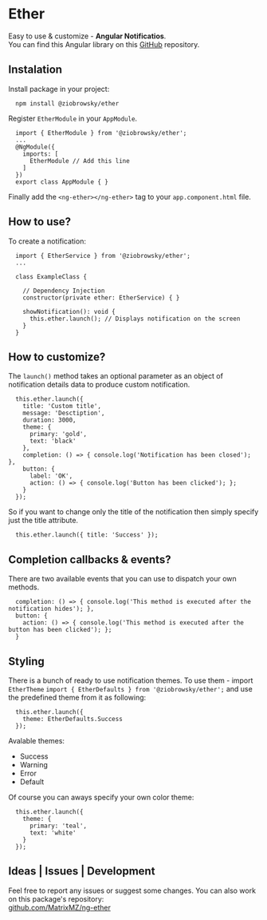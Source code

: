 # Ether
Easy to use & customize - **Angular Notificatios**.  
You can find this Angular library on this [GitHub](https://github.com/MatrixMZ/ng-ether) repository.

## Instalation
Install package in your project:
```
  npm install @ziobrowsky/ether
```

Register `EtherModule` in your `AppModule`.
```
  import { EtherModule } from '@ziobrowsky/ether';
  ...
  @NgModule({
    imports: [
      EtherModule // Add this line
    ]
  })
  export class AppModule { }
```
Finally add the `<ng-ether></ng-ether>` tag to your `app.component.html` file.

## How to use?
To create a notification:
```
  import { EtherService } from '@ziobrowsky/ether';
  ...

  class ExampleClass {

    // Dependency Injection
    constructor(private ether: EtherService) { }

    showNotification(): void {
      this.ether.launch(); // Displays notification on the screen
    }
  }
```

## How to customize?
The `launch()` method takes an optional parameter as an object of notification details data to produce custom notification.
```
  this.ether.launch({
    title: 'Custom title',
    message: 'Desctiption',
    duration: 3000,
    theme: {
      primary: 'gold',
      text: 'black'
    },
    completion: () => { console.log('Notification has been closed'); },
    button: {
      label: 'OK',
      action: () => { console.log('Button has been clicked'); };
    }
  });
```

So if you want to change only the title of the notification then simply specify just the title attribute.
```
  this.ether.launch({ title: 'Success' });
```

## Completion callbacks & events?
There are two available events that you can use to dispatch your own methods.

```
  completion: () => { console.log('This method is executed after the notification hides'); },
  button: {
    action: () => { console.log('This method is executed after the button has been clicked'); };
  }
```

## Styling
There is a bunch of ready to use notification themes.
To use them - import `EtherTheme`
  `import { EtherDefaults } from '@ziobrowsky/ether';`
and use the predefined theme from it as following:
```
  this.ether.launch({
    theme: EtherDefaults.Success
  });
```
Avalable themes:
* Success
* Warning
* Error
* Default


Of course you can aways specify your own color theme:
```
  this.ether.launch({
    theme: {
      primary: 'teal',
      text: 'white'
    }
  });
```

## Ideas | Issues | Development
Feel free to report any issues or suggest some changes.
You can also work on this package's repository:  
[github.com/MatrixMZ/ng-ether](https://github.com/MatrixMZ/ng-ether/)
